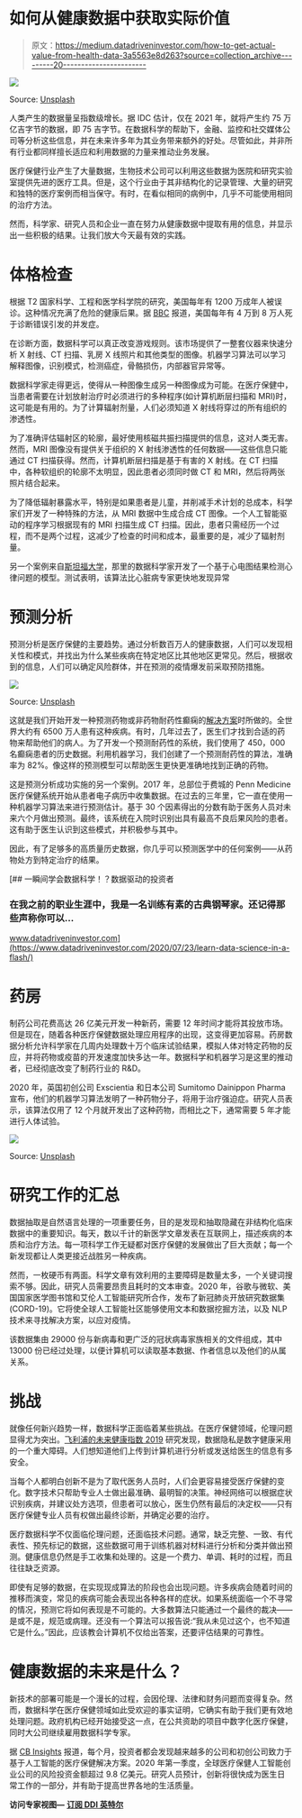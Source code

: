 # 如何从健康数据中获取实际价值

> 原文：<https://medium.datadriveninvestor.com/how-to-get-actual-value-from-health-data-3a5563e8d263?source=collection_archive---------20----------------------->

![](img/a178434d35cf144f116b80e7e0928940.png)

Source: [Unsplash](https://unsplash.com/)

人类产生的数据量呈指数级增长。据 IDC 估计，仅在 2021 年，就将产生约 75 万亿吉字节的数据，即 75 吉字节。在数据科学的帮助下，金融、监控和社交媒体公司等分析这些信息，并在未来许多年为其业务带来额外的好处。尽管如此，并非所有行业都同样擅长适应和利用数据的力量来推动业务发展。

医疗保健行业产生了大量数据，生物技术公司可以利用这些数据为医院和研究实验室提供先进的医疗工具。但是，这个行业由于其非结构化的记录管理、大量的研究和独特的医疗案例而相当保守。有时，在看似相同的病例中，几乎不可能使用相同的治疗方法。

然而，科学家、研究人员和企业一直在努力从健康数据中提取有用的信息，并显示出一些积极的结果。让我们放大今天最有效的实践。

# 体格检查

根据 T2 国家科学、工程和医学科学院的研究，美国每年有 1200 万成年人被误诊。这种情况充满了危险的健康后果。据 [BBC](https://www.bbc.com/future/article/20180523-how-gender-bias-affects-your-healthcare) 报道，美国每年有 4 万到 8 万人死于诊断错误引发的并发症。

在诊断方面，数据科学可以真正改变游戏规则。该市场提供了一整套仪器来快速分析 X 射线、CT 扫描、乳房 X 线照片和其他类型的图像。机器学习算法可以学习解释图像，识别模式，检测癌症，骨骼损伤，内部器官异常等。

数据科学家走得更远，使得从一种图像生成另一种图像成为可能。在医疗保健中，当患者需要在计划放射治疗时必须进行的多种程序(如计算机断层扫描和 MRI)时，这可能是有用的。为了计算辐射剂量，人们必须知道 X 射线将穿过的所有组织的渗透性。

为了准确评估辐射区的轮廓，最好使用核磁共振扫描提供的信息，这对人类无害。然而，MRI 图像没有提供关于组织的 X 射线渗透性的任何数据——这些信息只能通过 CT 扫描获得。然而，计算机断层扫描是基于有害的 X 射线。在 CT 扫描中，各种软组织的轮廓不太明显，因此患者必须同时做 CT 和 MRI，然后将两张照片结合起来。

为了降低辐射暴露水平，特别是如果患者是儿童，并削减手术计划的总成本，科学家们开发了一种特殊的方法，从 MRI 数据中生成合成 CT 图像。一个人工智能驱动的程序学习根据现有的 MRI 扫描生成 CT 扫描。因此，患者只需经历一个过程，而不是两个过程，这减少了检查的时间和成本，最重要的是，减少了辐射剂量。

另一个案例来自[斯坦福大学](https://arxiv.org/abs/1707.01836)，那里的数据科学家开发了一个基于心电图结果检测心律问题的模型。测试表明，该算法比心脏病专家更快地发现异常

# 预测分析

预测分析是医疗保健的主要趋势。通过分析数百万人的健康数据，人们可以发现相关性和模式，并找出为什么某些疾病在特定地区比其他地区更常见。然后，根据收到的信息，人们可以确定风险群体，并在预测的疫情爆发前采取预防措施。

![](img/a3f4a82aa04404d35d24209b4bcb02da.png)

Source: [Unsplash](https://unsplash.com/)

这就是我们开始开发一种预测药物或非药物耐药性癫痫的[解决方案](https://quantumobile.com/case-studies/drug-resistant-epilepsy-prediction/)时所做的。全世界大约有 6500 万人患有这种疾病。有时，几年过去了，医生们才找到合适的药物来帮助他们的病人。为了开发一个预测耐药性的系统，我们使用了 450，000 名癫痫患者的历史数据。利用机器学习，我们创建了一个预测耐药性的算法，准确率为 82%。像这样的预测模型可以帮助医生更快更准确地找到正确的药物。

这是预测分析成功实施的另一个案例。2017 年，总部位于费城的 Penn Medicine 医疗保健系统开始从患者电子病历中收集数据。在过去的三年里，它一直在使用一种机器学习算法来进行预测估计。基于 30 个因素得出的分数有助于医务人员对未来六个月做出预测。最终，该系统在入院时识别出具有最高不良后果风险的患者。这有助于医生认识到这些模式，并积极参与其中。

因此，有了足够多的高质量历史数据，你几乎可以预测医学中的任何案例——从药物处方到特定治疗的结果。

[](https://www.datadriveninvestor.com/2020/07/23/learn-data-science-in-a-flash/) [## 一瞬间学会数据科学！？数据驱动的投资者

### 在我之前的职业生涯中，我是一名训练有素的古典钢琴家。还记得那些声称你可以…

www.datadriveninvestor.com](https://www.datadriveninvestor.com/2020/07/23/learn-data-science-in-a-flash/) 

# 药房

制药公司花费高达 26 亿美元开发一种新药，需要 12 年时间才能将其投放市场。但是现在，随着各种医疗保健数据处理应用程序的出现，这变得更加容易。药房数据分析允许科学家在几周内处理数十万个临床试验结果，模拟人体对特定药物的反应，并将药物或疫苗的开发速度加快多达一年。数据科学和机器学习是这里的推动者，已经彻底改变了制药行业的 R&D。

2020 年，英国初创公司 Exscientia 和日本公司 Sumitomo Dainippon Pharma 宣布，他们的机器学习算法发明了一种药物分子，将用于治疗强迫症。研究人员表示，该算法仅用了 12 个月就开发出了这种药物，而相比之下，通常需要 5 年才能进行人体试验。

![](img/fb4764936b7d0b537a99f2acb6cf8dc0.png)

Source: [Unsplash](https://unsplash.com/)

# 研究工作的汇总

数据抽取是自然语言处理的一项重要任务，目的是发现和抽取隐藏在非结构化临床数据中的重要知识。每天，数以千计的新医学文章发表在互联网上，描述疾病的本质和治疗方法。每一项科学工作无疑都对医疗保健的发展做出了巨大贡献；每一个新发现都让人类更接近战胜另一种疾病。

然而，一枚硬币有两面。科学文章有效利用的主要障碍是数量太多，一个关键词搜索不够。因此，研究人员需要昂贵且耗时的文本审查。2020 年，谷歌与微软、美国国家医学图书馆和艾伦人工智能研究所合作，发布了新冠肺炎开放研究数据集(CORD-19)。它将使全球人工智能社区能够使用文本和数据挖掘方法，以及 NLP 技术来寻找解决方案，以应对疫情。

该数据集由 29000 份与新病毒和更广泛的冠状病毒家族相关的文件组成，其中 13000 份已经过处理，以便计算机可以读取基本数据、作者信息以及他们的从属关系。

# 挑战

就像任何新兴趋势一样，数据科学正面临着某些挑战。在医疗保健领域，伦理问题显得尤为突出。[飞利浦的未来健康指数 2019](https://images.philips.com/is/content/PhilipsConsumer/Campaigns/CA20162504_Philips_Newscenter/Philips_Future_Health_Index_2019_report_transforming_healthcare_experiences.pdf) 研究发现，数据隐私是数字健康采用的一个重大障碍。人们想知道他们上传到计算机进行分析或发送给医生的信息有多安全。

当每个人都明白创新不是为了取代医务人员时，人们会更容易接受医疗保健的变化。数字技术只帮助专业人士做出最准确、最明智的决策。神经网络可以根据症状识别疾病，并建议处方选项，但患者可以放心，医生仍然有最后的决定权——只有医疗保健专业人员有权做出最终诊断，并确定必要的治疗。

医疗数据科学不仅面临伦理问题，还面临技术问题。通常，缺乏完整、一致、有代表性、预先标记的数据，这些数据可用于训练机器对材料进行分析和分类并做出预测。健康信息仍然是手工收集和处理的。这是一个费力、单调、耗时的过程，而且往往缺乏资源。

即使有足够的数据，在实现现成算法的阶段也会出现问题。许多疾病会随着时间的推移而演变，常见的疾病可能会表现出各种各样的症状。如果系统面临一个不寻常的情况，预测它将如何表现是不可能的。大多数算法只能通过一个最终的裁决——是或不是，规范或病理。还没有一个算法可以报告说:“我从未见过这个，也不知道它是什么。”因此，应该教会计算机不仅给出答案，还要评估结果的可靠性。

# 健康数据的未来是什么？

新技术的部署可能是一个漫长的过程，会因伦理、法律和财务问题而变得复杂。然而，数据科学在医疗保健领域如此受欢迎的事实证明，它确实有助于我们更有效地处理问题。政府机构已经开始接受这一点，在公共资助的项目中数字化医疗保健，同时大公司继续雇用数据科学专家。

据 [CB Insights](https://www.cbinsights.com/research/report/healthcare-ai-in-numbers-q1-2020/) 报道，每个月，投资者都会发现越来越多的公司和初创公司致力于基于人工智能的医疗保健解决方案。2020 年第一季度，全球医疗保健人工智能创业公司的风险投资金额超过 9.8 亿美元。研究人员预计，创新将很快成为医生日常工作的一部分，并有助于提高世界各地的生活质量。

**访问专家视图—** [**订阅 DDI 英特尔**](https://datadriveninvestor.com/ddi-intel)